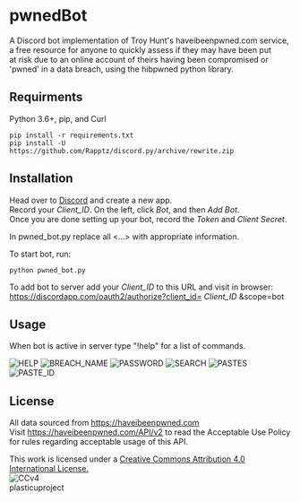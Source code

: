 # pwnedBot
A Discord bot implementation of Troy Hunt's haveibeenpwned.com service,  <br />
a free resource for anyone to quickly assess if they may have been put <br />
at risk due to an online account of theirs having been compromised or <br />
'pwned' in a data breach, using the hibpwned python library. <br />


## Requirments
Python 3.6+, pip, and Curl
```
pip install -r requirements.txt
pip install -U https://github.com/Rapptz/discord.py/archive/rewrite.zip
```

## Installation
Head over to [Discord](https://discordapp.com/developers/applications/me "Discord") and create a new app. <br />
Record your *Client_ID*. On the left, click *Bot*, and then *Add Bot*. <br />
Once you are done setting up your bot, record the *Token* and *Client Secret*. <br />

In pwned_bot.py replace all <...> with appropriate information. <br />

To start bot, run:
```
python pwned_bot.py
```
To add bot to server add your *Client_ID* to this URL and visit in browser:  <br />
https://discordapp.com/oauth2/authorize?client_id= *Client_ID* &scope=bot <br />

## Usage
When bot is active in server type "!help" for a list of commands.

![HELP](https://github.com/plasticuproject/pwnedBot/raw/master/images/help.png)
![BREACH_NAME](https://github.com/plasticuproject/pwnedBot/raw/master/images/breach_name.png)
![PASSWORD](https://github.com/plasticuproject/pwnedBot/raw/master/images/password.png)
![SEARCH](https://github.com/plasticuproject/pwnedBot/raw/master/images/search.png)
![PASTES](https://github.com/plasticuproject/pwnedBot/raw/master/images/pastes.png)
![PASTE_ID](https://github.com/plasticuproject/pwnedBot/raw/master/images/paste_id.png)

## License
All data sourced from https://haveibeenpwned.com <br />
Visit https://haveibeenpwned.com/API/v2 to read the Acceptable Use Policy <br />
for rules regarding acceptable usage of this API. <br />

This work is licensed under a [Creative Commons Attribution 4.0 International License.](https://creativecommons.org/licenses/by/4.0/) <br />
![CCv4](https://haveibeenpwned.com/Content/Images/CreativeCommons.png) <br />
plasticuproject

